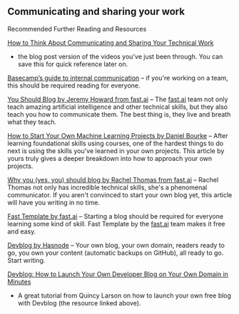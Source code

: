 ## Communicating and sharing your work
Recommended Further Reading and Resources

[How to Think About Communicating and Sharing Your Technical Work](https://www.mrdbourke.com/how-to-think-about-communicating-and-sharing-your-work/) 
- the blog post version of the videos you've just been through. You can save this for quick reference later on.

[Basecamp’s guide to internal communication](https://basecamp.com/guides/how-we-communicate) 
– if you're working on a team, this should be required reading for everyone.

[You Should Blog by Jeremy Howard from fast.ai](https://www.fast.ai/2020/01/16/fast_template/#you-should-blog) 
– The [fast.ai](http://fast.ai/) 
team not only teach amazing artificial intelligence and other technical skills, but they also teach you how to communicate them. The best thing is, they live and breath what they teach.

[How to Start Your Own Machine Learning Projects by Daniel Bourke](https://www.mrdbourke.com/how-to-start-your-own-machine-learning-projects/) 
– After learning foundational skills using courses, one of the hardest things to do next is using the skills you've learned in your own projects. This article by yours truly gives a deeper breakdown into how to approach your own projects.

[Why you (yes, you) should blog by Rachel Thomas from fast.ai](https://medium.com/@racheltho/why-you-yes-you-should-blog-7d2544ac1045) 
– Rachel Thomas not only has incredible technical skills, she's a phenomenal communicator. If you aren't convinced to start your own blog yet, this article will have you writing in no time.

[Fast Template by fast.ai](https://www.fast.ai/2020/01/16/fast_template/) 
– Starting a blog should be required for everyone learning some kind of skill. Fast Template by the [fast.ai](http://fast.ai/) team makes it free and easy.

[Devblog by Hasnode](https://hashnode.com/devblog) 
– Your own blog, your own domain, readers ready to go, you own your content (automatic backups on GitHub), all ready to go. Start writing.

[Devblog: How to Launch Your Own Developer Blog on Your Own Domain in Minutes](https://www.freecodecamp.org/news/devblog-launch-your-developer-blog-own-domain/) 
- A great tutorial from Quincy Larson on how to launch your own free blog with Devblog (the resource linked above).

